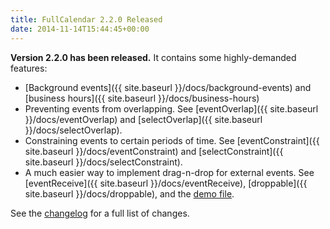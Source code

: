 ```yaml
---
title: FullCalendar 2.2.0 Released
date: 2014-11-14T15:44:45+00:00
---
```


**Version 2.2.0 has been released.** It contains some highly-demanded features:

* [Background events]({{ site.baseurl }}/docs/background-events) and [business hours]({{ site.baseurl }}/docs/business-hours)
* Preventing events from overlapping. See [eventOverlap]({{ site.baseurl }}/docs/eventOverlap) and [selectOverlap]({{ site.baseurl }}/docs/selectOverlap).
* Constraining events to certain periods of time. See [eventConstraint]({{ site.baseurl }}/docs/eventConstraint) and [selectConstraint]({{ site.baseurl }}/docs/selectConstraint).
* A much easier way to implement drag-n-drop for external events. See [eventReceive]({{ site.baseurl }}/docs/eventReceive), [droppable]({{ site.baseurl }}/docs/droppable), and the [demo file](https://github.com/arshaw/fullcalendar/blob/v2.2.0/demos/external-dragging.html).

See the [changelog](https://github.com/arshaw/fullcalendar/releases/tag/v2.2.0) for a full list of changes.
